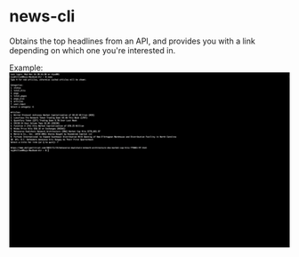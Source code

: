 # news-cli
Obtains the top headlines from an API, and provides you with a link depending on which one you're interested in.

Example:
![Running in terminal](./rsc/news-api.png)
